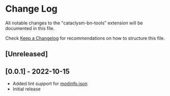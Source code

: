 # Change Log

All notable changes to the "cataclysm-bn-tools" extension will be documented in this file.

Check [Keep a Changelog](http://keepachangelog.com/) for recommendations on how to structure this file.

## [Unreleased]

## [0.0.1] - 2022-10-15

- Added lint support for [modinfo.json][modinfo]
- Initial release

[modinfo]: https://github.com/cataclysmbnteam/Cataclysm-BN/blob/upload/doc/JSON_INFO.md#mod_info
